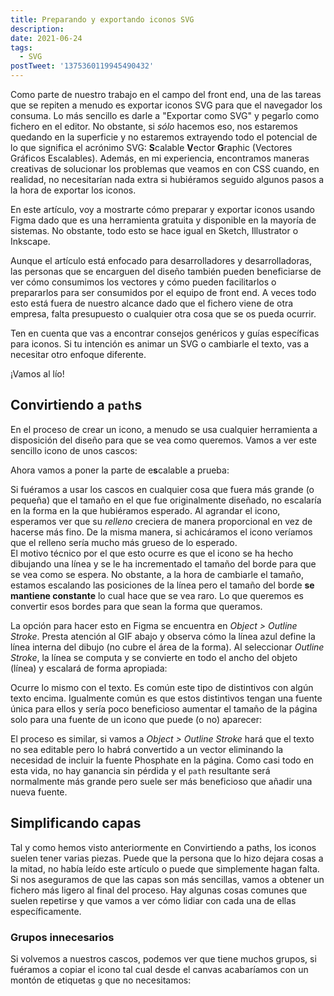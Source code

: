 ```yaml
---
title: Preparando y exportando iconos SVG
description:
date: 2021-06-24
tags:
  - SVG
postTweet: '1375360119945490432'
---
```


Como parte de nuestro trabajo en el campo del front end, una de las tareas que se repiten a menudo es exportar iconos SVG para que el navegador los consuma. Lo más sencillo es darle a "Exportar como SVG" y pegarlo como fichero en el editor. No obstante, si *sólo* hacemos eso, nos estaremos quedando en la superficie y no estaremos extrayendo todo el potencial de lo que significa el acrónimo SVG: **S**calable **V**ector **G**raphic (Vectores Gráficos Escalables). Además, en mi experiencia, encontramos maneras creativas de solucionar los problemas que veamos en con CSS cuando, en realidad, no necesitarían nada extra si hubiéramos seguido algunos pasos a la hora de exportar los iconos.

En este artículo, voy a mostrarte cómo preparar y exportar iconos usando Figma dado que es una herramienta gratuita y disponible en la mayoría de sistemas. No obstante, todo esto se hace igual en Sketch, Illustrator o Inkscape.

Aunque el artículo está enfocado para desarrolladores y desarrolladoras, las personas que se encarguen del diseño también pueden beneficiarse de ver cómo consumimos los vectores y cómo pueden facilitarlos o prepararlos para ser consumidos por el equipo de front end. A veces todo esto está fuera de nuestro alcance dado que el fichero viene de otra empresa, falta presupuesto o cualquier otra cosa que se os pueda ocurrir.

Ten en cuenta que vas a encontrar consejos genéricos y guías específicas para iconos. Si tu intención es animar un SVG o cambiarle el texto, vas a necesitar otro enfoque diferente.

¡Vamos al lío!

## Convirtiendo a `path`s

En el proceso de crear un icono, a menudo se usa cualquier herramienta a disposición del diseño para que se vea como queremos. Vamos a ver este sencillo icono de unos cascos:



Ahora vamos a poner la parte de e**s**calable a prueba:



Si fuéramos a usar los cascos en cualquier cosa que fuera más grande (o pequeña) que el tamaño en el que fue originalmente diseñado, no escalaría en la forma en la que hubiéramos esperado. Al agrandar el icono, esperamos ver que su *relleno* creciera de manera proporcional en vez de hacerse más fino. De la misma manera, si achicáramos el icono veríamos que el relleno sería mucho más grueso de lo esperado.
\
El motivo técnico por el que esto ocurre es que el icono se ha hecho dibujando una línea y se le ha incrementado el tamaño del borde para que se vea como se espera. No obstante, a la hora de cambiarle el tamaño, estamos escalando las posiciones de la línea pero el tamaño del borde **se mantiene constante** lo cual hace que se vea raro. Lo que queremos es convertir esos bordes para que sean la forma que queramos.

La opción para hacer esto en Figma se encuentra en *Object > Outline Stroke*. Presta atención al GIF abajo y observa cómo la línea azul define la línea interna del dibujo (no cubre el área de la forma). Al seleccionar *Outline Stroke*, la línea se computa y se convierte en todo el ancho del objeto (línea) y escalará de forma apropiada:



Ocurre lo mismo con el texto. Es común este tipo de distintivos con algún texto encima. Igualmente común es que estos distintivos tengan una fuente única para ellos y sería poco beneficioso aumentar el tamaño de la página solo para una fuente de un icono que puede (o no) aparecer:



El proceso es similar, si vamos a *Object > Outline Stroke* hará que el texto no sea editable pero lo habrá convertido a un vector eliminando la necesidad de incluir la fuente Phosphate en la página. Como casi todo en esta vida, no hay ganancia sin pérdida y el `path` resultante será normalmente más grande pero suele ser más beneficioso que añadir una nueva fuente.

## Simplificando capas

Tal y como hemos visto anteriormente en Convirtiendo a paths, los iconos suelen tener varias piezas. Puede que la persona que lo hizo dejara cosas a la mitad, no había leído este artículo o puede que simplemente hagan falta. Si nos aseguramos de que las capas son más sencillas, vamos a obtener un fichero más ligero al final del proceso. Hay algunas cosas comunes que suelen repetirse y que vamos a ver cómo lidiar con cada una de ellas específicamente.

### Grupos innecesarios

Si volvemos a nuestros cascos, podemos ver que tiene muchos grupos, si fuéramos a copiar el icono tal cual desde el canvas acabaríamos con un montón de etiquetas `g` que no necesitamos:
